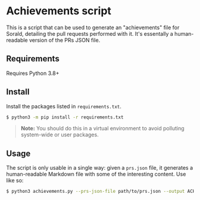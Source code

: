 # Achievements script
This is a script that can be used to generate an "achievements" file for
Sorald, detailing the pull requests performed with it. It's essentally
a human-readable version of the PRs JSON file.

## Requirements
Requires Python 3.8+

## Install
Install the packages listed in `requirements.txt`.

```bash
$ python3 -m pip install -r requirements.txt
```

> **Note:** You should do this in a virtual environment to avoid polluting
> system-wide or user packages.

## Usage
The script is only usable in a single way: given a `prs.json` file, it
generates a human-readable Markdown file with some of the interesting content.
Use like so:

```bash
$ python3 achievements.py --prs-json-file path/to/prs.json --output ACHIEVEMENTS.md
```
